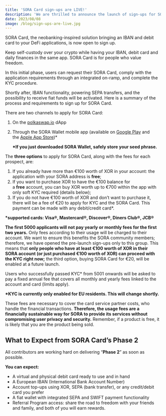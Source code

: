 ```yaml
---
title: 'SORA Card sign-ups are LIVE!'
description: 'We are thrilled to announce the launch of sign-ups for SORA Card!'
date: 2023/08/08
image: /blog/sign-ups-are-live.jpg
---
```


SORA Card, the neobanking-inspired solution bringing an IBAN and debit card to your DeFi applications, is now open to sign up.

Keep self-custody over your crypto while having your IBAN, debit card and daily finances in the same app. SORA Card is for people who value freedom.

In this initial phase, users can request their SORA Card, comply with the application requirements through an integrated on-ramp, and complete the KYC procedure.

Shortly after, IBAN functionality, powering SEPA transfers, and the possibility to receive fiat funds will be activated. Here is a summary of the process and requirements to sign up for SORA Card.

There are two channels to apply for SORA Card:

1. On the [polkaswap.io](http://polkaswap.io/) dApp
2. Through the SORA Wallet mobile app (available on [Google Play](https://play.google.com/store/apps/details?id=jp.co.soramitsu.sora&hl=en&gl=US&pli=1) and the [Apple App Store](https://play.google.com/store/apps/details?id=jp.co.soramitsu.sora&hl=en&gl=US&pli=1))\*

   **\*If you just downloaded SORA Wallet, safely store your seed phrase.**

The **three options** to apply for SORA Card, along with the fees for each prospect, are:

1. If you already have more than €100 worth of XOR in your account: the application with your SORA address is **free**;
2. If you want to purchase XOR to have the €100 balance for a **free** account, you can buy XOR worth up to €700 within the app with only soft KYC required (details below);
3. If you do not have €100 worth of XOR and don’t want to purchase it, there will be a fee of €20 to apply for KYC and the SORA Card. This payment can be made with any debit/credit card\*.

**\*supported cards: Visa®, Mastercard®, Discover®, Diners Club®, JCB®**

**The first 5000 applicants will not pay yearly or monthly fees for the first two years.** Only fees according to their usage will be charged to their account. We want to ensure this benefits the SORA community members; therefore, we have opened the pre-launch sign-ups only to this group. This means that **only people who have at least €100 worth of XOR in their SORA account (or just purchased €100 worth of XOR) can proceed with the KYC right now;** the third option, buying SORA Сard for €20, will be enabled at a future launch.

Users who successfully passed KYC\* from 5001 onwards will be asked to pay a fixed annual fee that covers all monthly and yearly fees linked to the account and card (limits apply).

**\*KYC is currently only enabled for EU residents. This will change shortly.**

These fees are necessary to cover the card service partner costs, who handle the financial transactions. **Therefore, the usage fees are a financially sustainable way for SORA to provide its services without compromising user privacy and security.** Remember, if a product is free, it is likely that you are the product being sold.

## What to Expect from SORA Card’s Phase 2

All contributors are working hard on delivering “**Phase 2**” as soon as possible.

**You can expect:**

- A virtual and physical debit card ready to use and in hand
- A European IBAN (International Bank Account Number)
- Account top-ups using XOR, SEPA (bank transfer), or any credit/debit card you prefer
- A fiat wallet with integrated SEPA and SWIFT payment functionality
- Referral Program access: share the road to freedom with your friends and family, and both of you will earn rewards.
